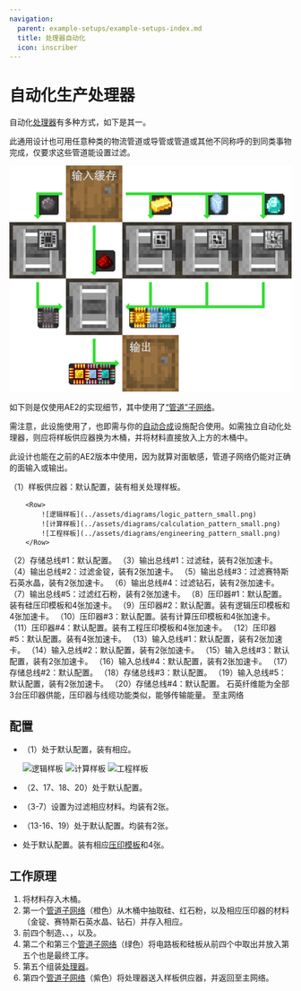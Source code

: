 ```yaml
---
navigation:
  parent: example-setups/example-setups-index.md
  title: 处理器自动化
  icon: inscriber
---
```


# 自动化生产处理器

自动化[处理器](../items-blocks-machines/processors.md)有多种方式，如下是其一。

此通用设计也可用任意种类的物流管道或导管或管道或其他不同称呼的到同类事物完成，仅要求这些管道能设置过滤。

![流程图](../assets/diagrams/processor_flow_diagram.png)

如下则是仅使用AE2的实现细节，其中使用了[“管道”子网络](pipe-subnet.md)。

需注意，此设施使用了<ItemLink id="pattern_provider" />，也即需与你的[自动合成](../ae2-mechanics/autocrafting.md)设施配合使用。如需独立自动化处理器，则应将样板供应器换为木桶，并将材料直接放入上方的木桶中。

此设计也能在之前的AE2版本中使用，因为就算<ItemLink id="inscriber" />对面敏感，管道子网络仍能对正确的面输入或输出。

<GameScene zoom="4" interactive={true}>
  <ImportStructure src="../assets/assemblies/processor_automation.snbt" />

  <BoxAnnotation color="#dddddd" min="5 1 0" max="6 2 1" thickness=".05">
        （1）样板供应器：默认配置，装有相关处理样板。

        <Row>
            ![逻辑样板](../assets/diagrams/logic_pattern_small.png)
            ![计算样板](../assets/diagrams/calculation_pattern_small.png)
            ![工程样板](../assets/diagrams/engineering_pattern_small.png)
        </Row>
  </BoxAnnotation>

  <BoxAnnotation color="#dddddd" min="4.7 2 0" max="5 3 1" thickness=".05">
        （2）存储总线#1：默认配置。
  </BoxAnnotation>

  <BoxAnnotation color="#dddddd" min="4 1 0" max="4.3 2 1" thickness=".05">
        （3）输出总线#1：过滤硅，装有2张加速卡。
        <Row><ItemImage id="silicon" scale="2" /> <ItemImage id="speed_card" scale="2" /></Row>
  </BoxAnnotation>

  <BoxAnnotation color="#dddddd" min="4 4 0" max="4.3 3 1" thickness=".05">
        （4）输出总线#2：过滤金锭，装有2张加速卡。
        <Row><ItemImage id="minecraft:gold_ingot" scale="2" /> <ItemImage id="speed_card" scale="2" /></Row>
  </BoxAnnotation>

  <BoxAnnotation color="#dddddd" min="4 5 0" max="4.3 4 1" thickness=".05">
        （5）输出总线#3：过滤赛特斯石英水晶，装有2张加速卡。
        <Row><ItemImage id="certus_quartz_crystal" scale="2" /> <ItemImage id="speed_card" scale="2" /></Row>
  </BoxAnnotation>

  <BoxAnnotation color="#dddddd" min="4 6 0" max="4.3 5 1" thickness=".05">
        （6）输出总线#4：过滤钻石，装有2张加速卡。
        <Row><ItemImage id="minecraft:diamond" scale="2" /> <ItemImage id="speed_card" scale="2" /></Row>
  </BoxAnnotation>

  <BoxAnnotation color="#dddddd" min="2.3 3 0" max="2 2 1" thickness=".05">
        （7）输出总线#5：过滤红石粉，装有2张加速卡。
        <Row><ItemImage id="minecraft:redstone" scale="2" /> <ItemImage id="speed_card" scale="2" /></Row>
  </BoxAnnotation>

  <BoxAnnotation color="#dddddd" min="4 1 0" max="3 2 1" thickness=".05">
        （8）压印器#1：默认配置。装有硅压印模板和4张加速卡。
        <Row><ItemImage id="silicon_press" scale="2" /> <ItemImage id="speed_card" scale="2" /></Row>
  </BoxAnnotation>

  <BoxAnnotation color="#dddddd" min="4 3 0" max="3 4 1" thickness=".05">
        （9）压印器#2：默认配置。装有逻辑压印模板和4张加速卡。
        <Row><ItemImage id="logic_processor_press" scale="2" /> <ItemImage id="speed_card" scale="2" /></Row>
  </BoxAnnotation>

  <BoxAnnotation color="#dddddd" min="4 4 0" max="3 5 1" thickness=".05">
        （10）压印器#3：默认配置。装有计算压印模板和4张加速卡。
        <Row><ItemImage id="calculation_processor_press" scale="2" /> <ItemImage id="speed_card" scale="2" /></Row>
  </BoxAnnotation>

  <BoxAnnotation color="#dddddd" min="4 5 0" max="3 6 1" thickness=".05">
        （11）压印器#4：默认配置。装有工程压印模板和4张加速卡。
        <Row><ItemImage id="engineering_processor_press" scale="2" /> <ItemImage id="speed_card" scale="2" /></Row>
  </BoxAnnotation>

  <BoxAnnotation color="#dddddd" min="2 2 0" max="1 3 1" thickness=".05">
        （12）压印器#5：默认配置。装有4张加速卡。
        <ItemImage id="speed_card" scale="2" />
  </BoxAnnotation>

  <BoxAnnotation color="#dddddd" min="2.7 2 0" max="3 1 1" thickness=".05">
        （13）输入总线#1：默认配置，装有2张加速卡。
        <ItemImage id="speed_card" scale="2" />
  </BoxAnnotation>

  <BoxAnnotation color="#dddddd" min="2.7 4 0" max="3 3 1" thickness=".05">
        （14）输入总线#2：默认配置，装有2张加速卡。
        <ItemImage id="speed_card" scale="2" />
  </BoxAnnotation>

  <BoxAnnotation color="#dddddd" min="2.7 5 0" max="3 4 1" thickness=".05">
        （15）输入总线#3：默认配置，装有2张加速卡。
        <ItemImage id="speed_card" scale="2" />
  </BoxAnnotation>

  <BoxAnnotation color="#dddddd" min="2.7 6 0" max="3 5 1" thickness=".05">
        （16）输入总线#4：默认配置，装有2张加速卡。
        <ItemImage id="speed_card" scale="2" />
  </BoxAnnotation>

  <BoxAnnotation color="#dddddd" min="2 3 0" max="1 3.3 1" thickness=".05">
        （17）存储总线#2：默认配置。
  </BoxAnnotation>

  <BoxAnnotation color="#dddddd" min="2 1.7 0" max="1 2 1" thickness=".05">
        （18）存储总线#3：默认配置。
  </BoxAnnotation>

  <BoxAnnotation color="#dddddd" min="1 2 0" max="0.7 3 1" thickness=".05">
        （19）输入总线#5：默认配置，装有2张加速卡。
        <ItemImage id="speed_card" scale="2" />
  </BoxAnnotation>

  <BoxAnnotation color="#dddddd" min="5 0.7 0" max="6 1 1" thickness=".05">
        （20）存储总线#4：默认配置。
  </BoxAnnotation>

<BoxAnnotation color="#dddddd" min="3.3 2.7 0.3" max="3.7 3 0.7" thickness=".05">
        石英纤维能为全部3台压印器供能，压印器与线缆功能类似，能够传输能量。
  </BoxAnnotation>

<DiamondAnnotation pos="7 1.5 0.5" color="#00ff00">
        至主网络
    </DiamondAnnotation>

  <IsometricCamera yaw="185" pitch="5" />
</GameScene>

## 配置

* <ItemLink id="pattern_provider" />（1）处于默认配置，装有相应<ItemLink id="processing_pattern" />。

  ![逻辑样板](../assets/diagrams/logic_pattern.png)
  ![计算样板](../assets/diagrams/calculation_pattern.png)
  ![工程样板](../assets/diagrams/engineering_pattern.png)

* <ItemLink id="storage_bus" />（2、17、18、20）处于默认配置。
* <ItemLink id="export_bus" />（3-7）设置为过滤相应材料。均装有2张<ItemLink id="speed_card" />。
    <Row>
      <ItemImage id="silicon" scale="2" />
      <ItemImage id="minecraft:gold_ingot" scale="2" />
      <ItemImage id="certus_quartz_crystal" scale="2" />
      <ItemImage id="minecraft:diamond" scale="2" />
      <ItemImage id="minecraft:redstone" scale="2" />
    </Row>
* <ItemLink id="import_bus" />（13-16、19）处于默认配置。均装有2张<ItemLink id="speed_card" />。
* <ItemLink id="inscriber" />处于默认配置。装有相应[压印模板](../items-blocks-machines/presses.md)和4张<ItemLink id="speed_card" />。
   <Row>
     <ItemImage id="silicon_press" scale="2" />
     <ItemImage id="logic_processor_press" scale="2" />
     <ItemImage id="calculation_processor_press" scale="2" />
     <ItemImage id="engineering_processor_press" scale="2" />
   </Row>

## 工作原理

1. <ItemLink id="pattern_provider" />将材料存入木桶。
2. 第一个[管道子网络](pipe-subnet.md)（橙色）从木桶中抽取硅、红石粉，以及相应压印器的材料（金锭、赛特斯石英水晶、钻石）并存入相应<ItemLink id="inscriber" />。
3. 前四个<ItemLink id="inscriber" />制造<ItemLink id="printed_silicon" />、<ItemLink id="printed_logic_processor" />、<ItemLink id="printed_calculation_processor" />，以及<ItemLink id="printed_engineering_processor" />。
4. 第二个和第三个[管道子网络](pipe-subnet.md)（绿色）将电路板和硅板从前四个<ItemLink id="inscriber" />中取出并放入第五个也是最终工序<ItemLink id="inscriber" />。
5. 第五个<ItemLink id="inscriber" />组装[处理器](../items-blocks-machines/processors.md)。
6. 第四个[管道子网络](pipe-subnet.md)（紫色）将处理器送入样板供应器，并返回至主网络。